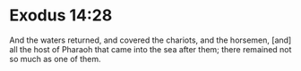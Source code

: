 # Exodus 14:28

And the waters returned, and covered the chariots, and the horsemen, [and] all the host of Pharaoh that came into the sea after them; there remained not so much as one of them.
